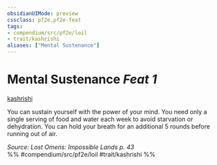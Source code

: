 ```yaml
---
obsidianUIMode: preview
cssclass: pf2e,pf2e-feat
tags:
- compendium/src/pf2e/loil
- trait/kashrishi
aliases: ["Mental Sustenance"]
---
```

# Mental Sustenance  *Feat 1*  
[kashrishi](../../rules/traits/kashrishi-loil.md)  


You can sustain yourself with the power of your mind. You need only a single serving of food and water each week to avoid starvation or dehydration. You can hold your breath for an additional 5 rounds before running out of air.

*Source: Lost Omens: Impossible Lands p. 43*  
%% #compendium/src/pf2e/loil #trait/kashrishi %%